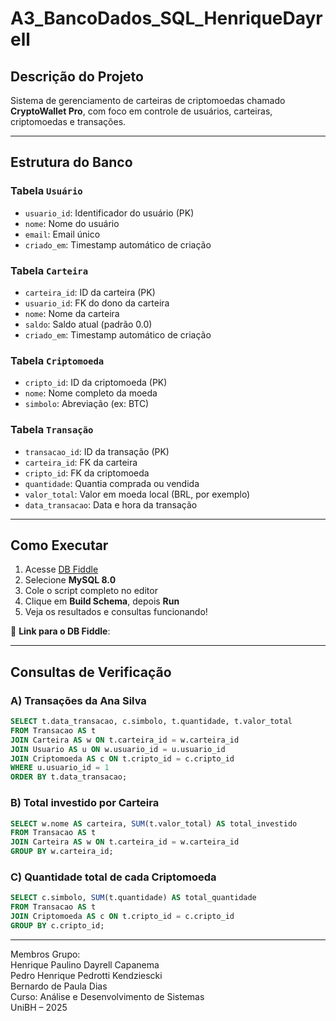 # A3_BancoDados_SQL_HenriqueDayrell

##  Descrição do Projeto
Sistema de gerenciamento de carteiras de criptomoedas chamado **CryptoWallet Pro**, com foco em controle de usuários, carteiras, criptomoedas e transações.

---

##  Estrutura do Banco

### Tabela `Usuário`
- `usuario_id`: Identificador do usuário (PK)
- `nome`: Nome do usuário
- `email`: Email único
- `criado_em`: Timestamp automático de criação

### Tabela `Carteira`
- `carteira_id`: ID da carteira (PK)
- `usuario_id`: FK do dono da carteira
- `nome`: Nome da carteira
- `saldo`: Saldo atual (padrão 0.0)
- `criado_em`: Timestamp automático de criação

### Tabela `Criptomoeda`
- `cripto_id`: ID da criptomoeda (PK)
- `nome`: Nome completo da moeda
- `simbolo`: Abreviação (ex: BTC)

### Tabela `Transação`
- `transacao_id`: ID da transação (PK)
- `carteira_id`: FK da carteira
- `cripto_id`: FK da criptomoeda
- `quantidade`: Quantia comprada ou vendida
- `valor_total`: Valor em moeda local (BRL, por exemplo)
- `data_transacao`: Data e hora da transação

---

## Como Executar

1. Acesse [DB Fiddle](https://www.db-fiddle.com)
2. Selecione **MySQL 8.0**
3. Cole o script completo no editor
4. Clique em **Build Schema**, depois **Run**
5. Veja os resultados e consultas funcionando!

📎 **Link para o DB Fiddle**:  

---

## Consultas de Verificação

### A) Transações da Ana Silva

```sql
SELECT t.data_transacao, c.simbolo, t.quantidade, t.valor_total
FROM Transacao AS t
JOIN Carteira AS w ON t.carteira_id = w.carteira_id
JOIN Usuario AS u ON w.usuario_id = u.usuario_id
JOIN Criptomoeda AS c ON t.cripto_id = c.cripto_id
WHERE u.usuario_id = 1
ORDER BY t.data_transacao;
```

### B) Total investido por Carteira

```sql
SELECT w.nome AS carteira, SUM(t.valor_total) AS total_investido
FROM Transacao AS t
JOIN Carteira AS w ON t.carteira_id = w.carteira_id
GROUP BY w.carteira_id;
```
### C) Quantidade total de cada Criptomoeda

```sql
SELECT c.simbolo, SUM(t.quantidade) AS total_quantidade
FROM Transacao AS t
JOIN Criptomoeda AS c ON t.cripto_id = c.cripto_id
GROUP BY c.cripto_id;
```

---

Membros Grupo:  
Henrique Paulino Dayrell Capanema  
Pedro Henrique Pedrotti Kendziescki  
Bernardo de Paula Dias  
Curso: Análise e Desenvolvimento de Sistemas  
UniBH – 2025  